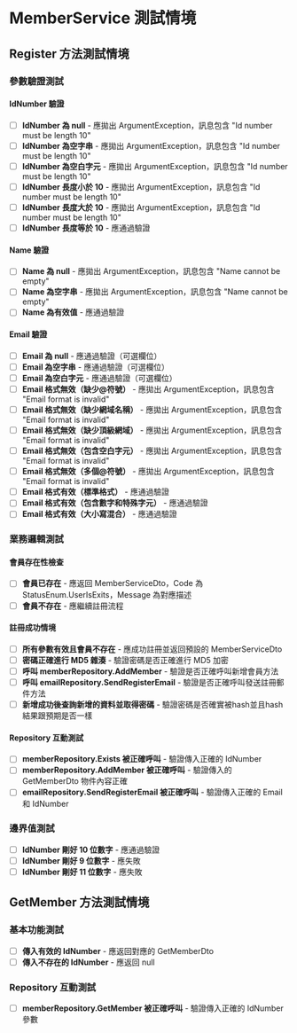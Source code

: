
# MemberService 測試情境

## Register 方法測試情境

### 參數驗證測試

#### IdNumber 驗證
- [ ] **IdNumber 為 null** - 應拋出 ArgumentException，訊息包含 "Id number must be length 10"
- [ ] **IdNumber 為空字串** - 應拋出 ArgumentException，訊息包含 "Id number must be length 10"
- [ ] **IdNumber 為空白字元** - 應拋出 ArgumentException，訊息包含 "Id number must be length 10"
- [ ] **IdNumber 長度小於 10** - 應拋出 ArgumentException，訊息包含 "Id number must be length 10"
- [ ] **IdNumber 長度大於 10** - 應拋出 ArgumentException，訊息包含 "Id number must be length 10"
- [ ] **IdNumber 長度等於 10** - 應通過驗證

#### Name 驗證
- [ ] **Name 為 null** - 應拋出 ArgumentException，訊息包含 "Name cannot be empty"
- [ ] **Name 為空字串** - 應拋出 ArgumentException，訊息包含 "Name cannot be empty"
- [ ] **Name 為有效值** - 應通過驗證

#### Email 驗證
- [ ] **Email 為 null** - 應通過驗證（可選欄位）
- [ ] **Email 為空字串** - 應通過驗證（可選欄位）
- [ ] **Email 為空白字元** - 應通過驗證（可選欄位）
- [ ] **Email 格式無效（缺少@符號）** - 應拋出 ArgumentException，訊息包含 "Email format is invalid"
- [ ] **Email 格式無效（缺少網域名稱）** - 應拋出 ArgumentException，訊息包含 "Email format is invalid"
- [ ] **Email 格式無效（缺少頂級網域）** - 應拋出 ArgumentException，訊息包含 "Email format is invalid"
- [ ] **Email 格式無效（包含空白字元）** - 應拋出 ArgumentException，訊息包含 "Email format is invalid"
- [ ] **Email 格式無效（多個@符號）** - 應拋出 ArgumentException，訊息包含 "Email format is invalid"
- [ ] **Email 格式有效（標準格式）** - 應通過驗證
- [ ] **Email 格式有效（包含數字和特殊字元）** - 應通過驗證
- [ ] **Email 格式有效（大小寫混合）** - 應通過驗證

### 業務邏輯測試

#### 會員存在性檢查
- [ ] **會員已存在** - 應返回 MemberServiceDto，Code 為 StatusEnum.UserIsExits，Message 為對應描述
- [ ] **會員不存在** - 應繼續註冊流程

#### 註冊成功情境
- [ ] **所有參數有效且會員不存在** - 應成功註冊並返回預設的 MemberServiceDto
- [ ] **密碼正確進行 MD5 雜湊** - 驗證密碼是否正確進行 MD5 加密
- [ ] **呼叫 memberRepository.AddMember** - 驗證是否正確呼叫新增會員方法
- [ ] **呼叫 emailRepository.SendRegisterEmail** - 驗證是否正確呼叫發送註冊郵件方法
- [ ] **新增成功後查詢新增的資料並取得密碼** - 驗證密碼是否確實被hash並且hash結果跟預期是否一樣

#### Repository 互動測試
- [ ] **memberRepository.Exists 被正確呼叫** - 驗證傳入正確的 IdNumber
- [ ] **memberRepository.AddMember 被正確呼叫** - 驗證傳入的 GetMemberDto 物件內容正確
- [ ] **emailRepository.SendRegisterEmail 被正確呼叫** - 驗證傳入正確的 Email 和 IdNumber

### 邊界值測試
- [ ] **IdNumber 剛好 10 位數字** - 應通過驗證
- [ ] **IdNumber 剛好 9 位數字** - 應失敗
- [ ] **IdNumber 剛好 11 位數字** - 應失敗

## GetMember 方法測試情境

### 基本功能測試
- [ ] **傳入有效的 IdNumber** - 應返回對應的 GetMemberDto
- [ ] **傳入不存在的 IdNumber** - 應返回 null
### Repository 互動測試
- [ ] **memberRepository.GetMember 被正確呼叫** - 驗證傳入正確的 IdNumber 參數